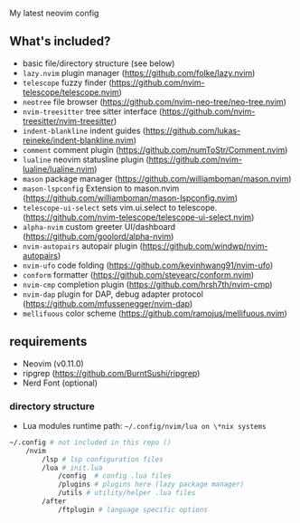 My latest neovim config

## What's included?

- basic file/directory structure (see below)
- `lazy.nvim` plugin manager (https://github.com/folke/lazy.nvim)
- `telescope` fuzzy finder (https://github.com/nvim-telescope/telescope.nvim)
- `neotree` file browser (https://github.com/nvim-neo-tree/neo-tree.nvim)
- `nvim-treesitter` tree sitter interface (https://github.com/nvim-treesitter/nvim-treesitter)
- `indent-blankline` indent guides (https://github.com/lukas-reineke/indent-blankline.nvim)
- `comment` comment plugin (https://github.com/numToStr/Comment.nvim)
- `lualine` neovim statusline plugin (https://github.com/nvim-lualine/lualine.nvim)
- `mason` package manager (https://github.com/williamboman/mason.nvim)
- `mason-lspconfig` Extension to mason.nvim (https://github.com/williamboman/mason-lspconfig.nvim)
- `telescope-ui-select` sets vim.ui.select to telescope. (https://github.com/nvim-telescope/telescope-ui-select.nvim)
- `alpha-nvim` custom greeter UI/dashboard (https://github.com/goolord/alpha-nvim)
- `nvim-autopairs` autopair plugin (https://github.com/windwp/nvim-autopairs)
- `nvim-ufo` code folding (https://github.com/kevinhwang91/nvim-ufo)
- `conform` formatter (https://github.com/stevearc/conform.nvim)
- `nvim-cmp` completion plugin (https://github.com/hrsh7th/nvim-cmp)
- `nvim-dap` plugin for DAP, debug adapter protocol (https://github.com/mfussenegger/nvim-dap)
- `mellifuous` color scheme (https://github.com/ramojus/mellifuous.nvim)

## requirements

- Neovim (v0.11.0)
- ripgrep (https://github.com/BurntSushi/ripgrep)
- Nerd Font (optional)

### directory structure

- Lua modules runtime path: `~/.config/nvim/lua on \*nix systems`

```bash
~/.config # not included in this repo ()
    /nvim
        /lsp # lsp configuration files
        /lua # init.lua
            /config  # config .lua files
            /plugins # plugins here (lazy package manager)
            /utils # utility/helper .lua files
        /after
            /ftplugin # language specific options
```
